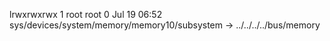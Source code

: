 lrwxrwxrwx 1 root root 0 Jul 19 06:52 sys/devices/system/memory/memory10/subsystem -> ../../../../bus/memory
